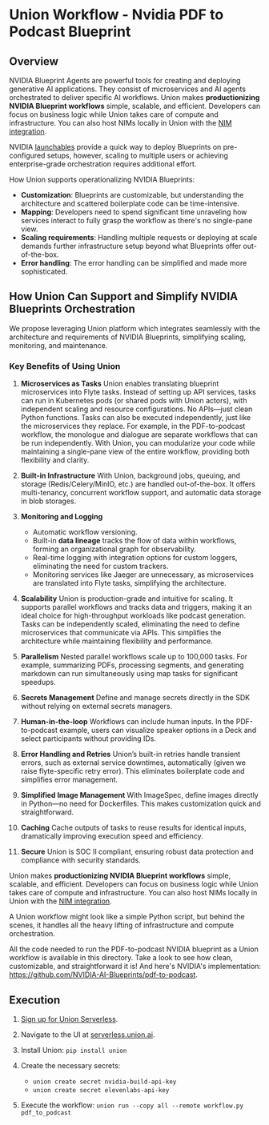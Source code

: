 # Union Workflow - Nvidia PDF to Podcast Blueprint

## Overview

NVIDIA Blueprint Agents are powerful tools for creating and deploying generative AI applications. They consist of microservices and AI agents orchestrated to deliver specific AI workflows. Union makes **productionizing NVIDIA Blueprint workflows** simple, scalable, and efficient. Developers can focus on business logic while Union takes care of compute and infrastructure. You can also host NIMs locally in Union with the [NIM integration](https://www.union.ai/blog-post/union-powers-faster-end-to-end-ai-application-deployment-using-nvidia-nim).

NVIDIA [launchables](https://developer.nvidia.com/blog/one-click-deployments-for-the-best-of-nvidia-ai-with-nvidia-launchables/?nvid=nv-int-tblg-708008) provide a quick way to deploy Blueprints on pre-configured setups, however, scaling to multiple users or achieving enterprise-grade orchestration requires additional effort.

How Union supports operationalizing NVIDIA Blueprints:

- **Customization**: Blueprints are customizable, but understanding the architecture and scattered boilerplate code can be time-intensive.
- **Mapping**: Developers need to spend significant time unraveling how services interact to fully grasp the workflow as there's no single-pane view.
- **Scaling requirements**: Handling multiple requests or deploying at scale demands further infrastructure setup beyond what Blueprints offer out-of-the-box.
- **Error handling**: The error handling can be simplified and made more sophisticated.

## How Union Can Support and Simplify NVIDIA Blueprints Orchestration

We propose leveraging Union platform which integrates seamlessly with the architecture and requirements of NVIDIA Blueprints, simplifying scaling, monitoring, and maintenance.

### Key Benefits of Using Union

1. **Microservices as Tasks**
   Union enables translating blueprint microservices into Flyte tasks. Instead of setting up API services, tasks can run in Kubernetes pods (or shared pods with Union actors), with independent scaling and resource configurations. No APIs—just clean Python functions. Tasks can also be executed independently, just like the microservices they replace.
   For example, in the PDF-to-podcast workflow, the monologue and dialogue are separate workflows that can be run independently. With Union, you can modularize your code while maintaining a single-pane view of the entire workflow, providing both flexibility and clarity.
2. **Built-in Infrastructure**
   With Union, background jobs, queuing, and storage (Redis/Celery/MinIO, etc.) are handled out-of-the-box. It offers multi-tenancy, concurrent workflow support, and automatic data storage in blob storages.
3. **Monitoring and Logging**

   - Automatic workflow versioning.
   - Built-in **data lineage** tracks the flow of data within workflows, forming an organizational graph for observability.
   - Real-time logging with integration options for custom loggers, eliminating the need for custom trackers.
   - Monitoring services like Jaeger are unnecessary, as microservices are translated into Flyte tasks, simplifying the architecture.

4. **Scalability**
   Union is production-grade and intuitive for scaling. It supports parallel workflows and tracks data and triggers, making it an ideal choice for high-throughput workloads like podcast generation. Tasks can be independently scaled, eliminating the need to define microservices that communicate via APIs. This simplifies the architecture while maintaining flexibility and performance.
5. **Parallelism**
   Nested parallel workflows scale up to 100,000 tasks. For example, summarizing PDFs, processing segments, and generating markdown can run simultaneously using map tasks for significant speedups.
6. **Secrets Management**
   Define and manage secrets directly in the SDK without relying on external secrets managers.
7. **Human-in-the-loop**
   Workflows can include human inputs. In the PDF-to-podcast example, users can visualize speaker options in a Deck and select participants without providing IDs.
8. **Error Handling and Retries**
   Union’s built-in retries handle transient errors, such as external service downtimes, automatically (given we raise flyte-specific retry error). This eliminates boilerplate code and simplifies error management.
9. **Simplified Image Management**
   With ImageSpec, define images directly in Python—no need for Dockerfiles. This makes customization quick and straightforward.
10. **Caching**
    Cache outputs of tasks to reuse results for identical inputs, dramatically improving execution speed and efficiency.
11. **Secure**
    Union is SOC II compliant, ensuring robust data protection and compliance with security standards.

Union makes **productionizing NVIDIA Blueprint workflows** simple, scalable, and efficient. Developers can focus on business logic while Union takes care of compute and infrastructure. You can also host NIMs locally in Union with the [NIM integration](https://www.union.ai/blog-post/union-powers-faster-end-to-end-ai-application-deployment-using-nvidia-nim).

A Union workflow might look like a simple Python script, but behind the scenes, it handles all the heavy lifting of infrastructure and compute orchestration.

All the code needed to run the PDF-to-podcast NVIDIA blueprint as a Union workflow is available in this directory. Take a look to see how clean, customizable, and straightforward it is!
And here's NVIDIA's implementation: https://github.com/NVIDIA-AI-Blueprints/pdf-to-podcast.

## Execution

1. [Sign up for Union Serverless](https://signup.union.ai/).
2. Navigate to the UI at [serverless.union.ai](https://serverless.union.ai/).
3. Install Union: `pip install union`
4. Create the necessary secrets:

   - `union create secret nvidia-build-api-key`
   - `union create secret elevenlabs-api-key`

5. Execute the workflow: `union run --copy all --remote workflow.py pdf_to_podcast`
